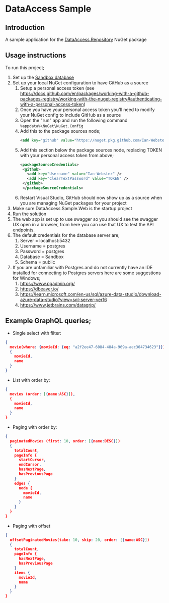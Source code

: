 # DataAccess Sample

## Introduction

A sample application for the [DataAccess.Repository](https://github.com/Ian-Webster/DataAccess/pkgs/nuget/DataAccess.Repository) NuGet package

## Usage instructions

To run this project;
1. Set up the [Sandbox database](https://github.com/Ian-Webster/sandbox/tree/main/sandbox-database) 
2. Set up your local NuGet configuration to have GitHub as a source
    1. Setup a personal access token  (see https://docs.github.com/en/packages/working-with-a-github-packages-registry/working-with-the-nuget-registry#authenticating-with-a-personal-access-token)
    2. Once you have your personal access token you'll need to modify your NuGet config to include GitHub as a source
    3. Open the "run" app and run the following command `%appdata%\NuGet\NuGet.Config`
    4. Add this to the package sources node;
        ```xml
        <add key="github" value="https://nuget.pkg.github.com/Ian-Webster/index.json" />
        ```
    5. Add this section below the package sources node, replacing TOKEN with your personal access token from above;
       ```xml
       <packageSourceCredentials>
        <github>
          <add key="Username" value="Ian-Webster" />
          <add key="ClearTextPassword" value="TOKEN" />
        </github>
        </packageSourceCredentials>  
       ```
    6. Restart Visual Studio, GitHub should now show up as a source when you are managing NuGet packages for your project
3. Make sure DataAccess.Sample.Web is the startup project
4. Run the solution
5. The web app is set up to use swagger so you should see the swagger UX open in a browser, from here you can use that UX to test the API endpoints.
6. The default credentials for the database server are;
	1. Server = localhost:5432
	2. Username = postgres
	3. Password = postgres
	4. Database = Sandbox
	5. Schema = public
7. If you are unfamiliar with Postgres and do not currently have an IDE installed for connecting to Postgres servers here are some suggestions for Windows;
	1.  https://www.pgadmin.org/
	2.  https://dbeaver.io/
	3.  https://learn.microsoft.com/en-us/sql/azure-data-studio/download-azure-data-studio?view=sql-server-ver16
	4.  https://www.jetbrains.com/datagrip/

## Example GraphQL queries;

* Single select with filter:
```json
{
  movie(where: {movieId: {eq: "a2f2ee47-6084-484a-969a-aec304734623"}})
  {
    movieId,
    name
  }
}
```
* List with order by:
```json
{
  movies (order: [{name:ASC}]),
  {
    movieId,
    name
  }
}
```
* Paging with order by:
```json
{
  paginatedMovies (first: 10, order: [{name:DESC}])
  {
    totalCount,
    pageInfo {
      startCursor,
      endCursor,
      hasNextPage,
      hasPreviousPage
    }
    edges {
      node {
        movieId,
        name
      }
    }
  }
}
```
* Paging with offset
```json
{
  offsetPaginatedMovies(take: 10, skip: 20, order: [{name:ASC}])
  {
    totalCount,
    pageInfo {
      hasNextPage,
      hasPreviousPage
    }
    items {
      movieId,
      name
    }
  }
}
```